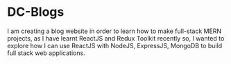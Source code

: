 # DC-Blogs
I am creating a blog website in order to learn how to make full-stack MERN projects, as I have learnt ReactJS and Redux Toolkit recently so, I wanted to explore how I can use ReactJS with NodeJS, ExpressJS, MongoDB to build full stack web applications.
